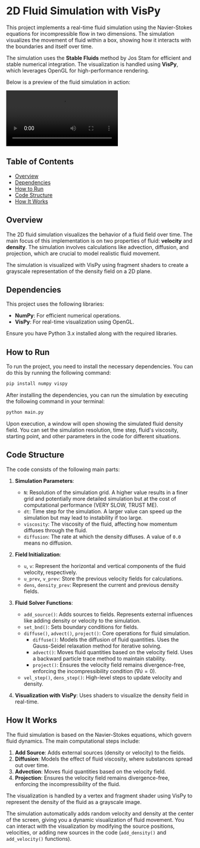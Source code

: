 # 2D Fluid Simulation with VisPy

This project implements a real-time fluid simulation using the Navier-Stokes equations for incompressible flow in two dimensions. The simulation visualizes the movement of fluid within a box, showing how it interacts with the boundaries and itself over time.

The simulation uses the **Stable Fluids** method by Jos Stam for efficient and stable numerical integration. The visualization is handled using **VisPy**, which leverages OpenGL for high-performance rendering.

Below is a preview of the fluid simulation in action:

![Fluid Simulation](fluid_simulation.mov)

## Table of Contents
- [Overview](#overview)
- [Dependencies](#dependencies)
- [How to Run](#how-to-run)
- [Code Structure](#code-structure)
- [How It Works](#how-it-works)


## Overview

The 2D fluid simulation visualizes the behavior of a fluid field over time. The main focus of this implementation is on two properties of fluid: **velocity** and **density**. The simulation involves calculations like advection, diffusion, and projection, which are crucial to model realistic fluid movement.

The simulation is visualized with VisPy using fragment shaders to create a grayscale representation of the density field on a 2D plane.

## Dependencies

This project uses the following libraries:

- **NumPy**: For efficient numerical operations.
- **VisPy**: For real-time visualization using OpenGL.

Ensure you have Python 3.x installed along with the required libraries.

## How to Run

To run the project, you need to install the necessary dependencies. You can do this by running the following command:

```sh
pip install numpy vispy
```

After installing the dependencies, you can run the simulation by executing the following command in your terminal:

```sh
python main.py
```

Upon execution, a window will open showing the simulated fluid density field. You can set the simulation resolution, time step, fluid's viscosity, starting point, and other parameters in the code for different situations.

## Code Structure

The code consists of the following main parts:

1. **Simulation Parameters**: 
    - `N`: Resolution of the simulation grid.  A higher value results in a finer grid and potentially more detailed simulation but at the cost of computational performance (VERY SLOW, TRUST ME).
    - `dt`: Time step for the simulation. A larger value can speed up the simulation but may lead to instability if too large.
    - `viscosity`: The viscosity of the fluid, affecting how momentum diffuses through the fluid.
    - `diffusion`: The rate at which the density diffuses. A value of `0.0` means no diffusion.
2. **Field Initialization**:
    - `u`, `v`: Represent the horizontal and vertical components of the fluid velocity, respectively.
    - `u_prev`, `v_prev`: Store the previous velocity fields for calculations.
    - `dens`, `density_prev`: Represent the current and previous density fields.

3. **Fluid Solver Functions**:
   - `add_source()`: Adds sources to fields. Represents external influences like adding density or velocity to the simulation.
   - `set_bnd()`: Sets boundary conditions for fields.
   - `diffuse()`, `advect()`, `project()`: Core operations for fluid simulation.
        - `diffuse()`: Models the diffusion of fluid quantities. Uses the Gauss-Seidel relaxation method for iterative solving.
        - `advect()`: Moves fluid quantities based on the velocity field. Uses a backward particle trace method to maintain stability.
        - `project()`: Ensures the velocity field remains divergence-free, enforcing the incompressibility condition ($\nabla \dot u = 0$).
   - `vel_step()`, `dens_step()`: High-level steps to update velocity and density.
4. **Visualization with VisPy**: Uses shaders to visualize the density field in real-time.

## How It Works

The fluid simulation is based on the Navier-Stokes equations, which govern fluid dynamics. The main computational steps include:

1. **Add Source**: Adds external sources (density or velocity) to the fields.
2. **Diffusion**: Models the effect of fluid viscosity, where substances spread out over time.
3. **Advection**: Moves fluid quantities based on the velocity field.
4. **Projection**: Ensures the velocity field remains divergence-free, enforcing the incompressibility of the fluid.

The visualization is handled by a vertex and fragment shader using VisPy to represent the density of the fluid as a grayscale image.

The simulation automatically adds random velocity and density at the center of the screen, giving you a dynamic visualization of fluid movement. You can interact with the visualization by modifying the source positions, velocities, or adding new sources in the code (`add_density()` and `add_velocity()` functions).

